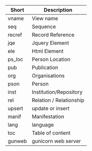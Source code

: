 | Short  | Description             |
|--------|-------------------------|
| vname  | View name               |
| seq    | Sequence                |
| recref | Record Reference        |
| jqe    | Jquery Element          |
| ele    | Html Element            |
| ps_loc | Person Location         |
| pub    | Publication             |
| org    | Organisations           |
| pson   | Person                  |
| inst   | Institution/Repository  |
| rel    | Relation / Relationship |
| upsert | update or insert        |
| manif  | Manifestation           |
| lang   | language                |
| toc    | Table of content        |
| gunweb | gunicorn web server     |
